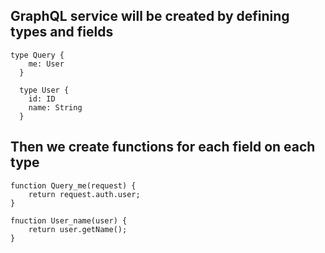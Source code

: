 ## GraphQL service will be created by defining types and fields

```
type Query {
    me: User
  }

  type User {
    id: ID
    name: String
  }
```

## Then we create functions for each field on each type

```
function Query_me(request) {
    return request.auth.user;
}

fnuction User_name(user) {
    return user.getName();
}
```